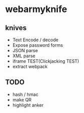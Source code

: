 # webarmyknife
## knives
* Text Encode / decode
* Expose password forms
* JSON parse
* XML parse
* iframe TEST(Clickjacking TEST)
* extract webpack
## TODO
* hash / hmac
* make QR
* highlight anker